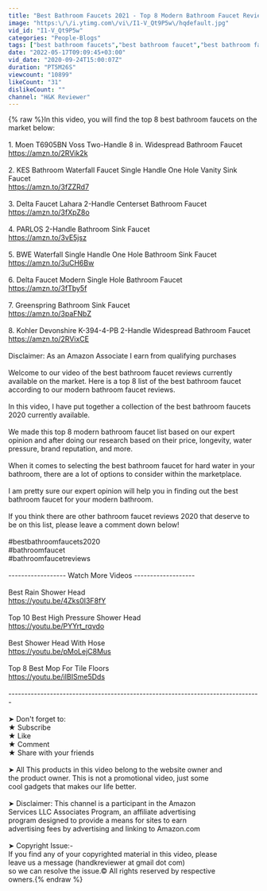 ```yaml
---
title: "Best Bathroom Faucets 2021 - Top 8 Modern Bathroom Faucet Reviews"
image: "https:\/\/i.ytimg.com\/vi\/I1-V_Qt9P5w\/hqdefault.jpg"
vid_id: "I1-V_Qt9P5w"
categories: "People-Blogs"
tags: ["best bathroom faucets","best bathroom faucet","best bathroom faucets 2020"]
date: "2022-05-17T09:09:45+03:00"
vid_date: "2020-09-24T15:00:07Z"
duration: "PT5M26S"
viewcount: "10899"
likeCount: "31"
dislikeCount: ""
channel: "H&K Reviewer"
---
```

{% raw %}In this video, you will find the top 8 best bathroom faucets on the market below: <br /><br />1. Moen T6905BN Voss Two-Handle 8 in. Widespread Bathroom Faucet<br /><a rel="nofollow" target="blank" href="https://amzn.to/2RVik2k">https://amzn.to/2RVik2k</a><br /><br />2. KES Bathroom Waterfall Faucet Single Handle One Hole Vanity Sink Faucet <br /><a rel="nofollow" target="blank" href="https://amzn.to/3fZZRd7">https://amzn.to/3fZZRd7</a><br /><br />3. Delta Faucet Lahara 2-Handle Centerset Bathroom Faucet <br /><a rel="nofollow" target="blank" href="https://amzn.to/3fXpZ8o">https://amzn.to/3fXpZ8o</a><br /><br />4. PARLOS 2-Handle Bathroom Sink Faucet <br /><a rel="nofollow" target="blank" href="https://amzn.to/3vE5jsz">https://amzn.to/3vE5jsz</a><br /><br />5. BWE Waterfall Single Handle One Hole Bathroom Sink Faucet <br /><a rel="nofollow" target="blank" href="https://amzn.to/3uCH6Bw">https://amzn.to/3uCH6Bw</a><br /><br />6. Delta Faucet Modern Single Hole Bathroom Faucet<br /><a rel="nofollow" target="blank" href="https://amzn.to/3fTby5f">https://amzn.to/3fTby5f</a><br /><br />7. Greenspring Bathroom Sink Faucet <br /><a rel="nofollow" target="blank" href="https://amzn.to/3paFNbZ">https://amzn.to/3paFNbZ</a><br /><br />8. Kohler Devonshire K-394-4-PB 2-Handle Widespread Bathroom Faucet<br /><a rel="nofollow" target="blank" href="https://amzn.to/2RVixCE">https://amzn.to/2RVixCE</a><br /><br />Disclaimer: As an Amazon Associate I earn from qualifying purchases<br /><br />Welcome to our video of the best bathroom faucet reviews currently available on the market. Here is a top 8 list of the best bathroom faucet according to our modern bathroom faucet reviews.<br /><br />In this video, I have put together a collection of the best bathroom faucets 2020 currently available.<br /><br />We made this top 8 modern bathroom faucet list based on our expert opinion and after doing our research based on their price, longevity, water pressure, brand reputation, and more. <br /><br />When it comes to selecting the best bathroom faucet for hard water in your bathroom, there are a lot of options to consider within the marketplace.<br /><br />I am pretty sure our expert opinion will help you in finding out the best bathroom faucet for your modern bathroom.<br /><br />If you think there are other bathroom faucet reviews 2020 that deserve to be on this list, please leave a comment down below! <br /><br />#bestbathroomfaucets2020<br />#bathroomfaucet<br />#bathroomfaucetreviews<br /><br />------------------ Watch More Videos -------------------<br /><br />Best Rain Shower Head<br /><a rel="nofollow" target="blank" href="https://youtu.be/4Zks0I3F8fY">https://youtu.be/4Zks0I3F8fY</a><br /><br />Top 10 Best High Pressure Shower Head<br /><a rel="nofollow" target="blank" href="https://youtu.be/PYYrt_rqvdo">https://youtu.be/PYYrt_rqvdo</a><br /><br />Best Shower Head With Hose<br /><a rel="nofollow" target="blank" href="https://youtu.be/pMoLejC8Mus">https://youtu.be/pMoLejC8Mus</a><br /><br />Top 8 Best Mop For Tile Floors<br /><a rel="nofollow" target="blank" href="https://youtu.be/iIBISme5Dds">https://youtu.be/iIBISme5Dds</a><br /><br />-------------------------------------------------------------------------------<br /><br />➤ Don't forget to:<br />     ★ Subscribe<br />     ★ Like<br />     ★ Comment<br />     ★ Share with your friends<br /><br />➤ All This products in this video belong to the website owner and <br />      the product owner. This is not a promotional video, just some <br />      cool gadgets that makes our life better.<br /> <br />➤ Disclaimer: This channel is a participant in the Amazon <br />     Services LLC Associates Program, an affiliate advertising <br />     program designed to provide a means for sites to earn <br />     advertising fees by advertising and linking to Amazon.com<br /><br />➤ Copyright Issue:-<br />      If you find any of your copyrighted material in this video, please <br />      leave us a message (handkreviewer at gmail dot com) <br />      so we can resolve the issue.© All rights reserved by respective <br />      owners.{% endraw %}
